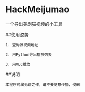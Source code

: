 # HackMeijumao
一个导出美剧猫视频的小工具

##使用姿势

    1. 查询源视频地址
    
    2. 用Python导出播放列表
    
    3. 用VLC播放
    
##说明

    本程序纯属无聊之作，请不要随意传播，侵删    